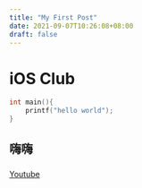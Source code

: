 ```yaml
---
title: "My First Post"
date: 2021-09-07T10:26:08+08:00
draft: false
---
```


<!--hugo server -D -- to run the internet-->
<!-- git commit -m "init commit"  --to commit the git -->
<!-- git push origin master to refresh the web -->


# iOS Club

```c
int main(){
    printf("hello world");
}
```

## 嗨嗨

### 

[Youtube](https://youtube.com)
